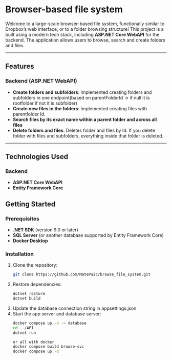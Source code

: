 # Browser-based file system

Welcome to a large-scale browser-based file system, functionally similar to Dropbox’s web interface, or to a folder browsing structure! This project is a built using a modern tech stack, including **ASP.NET Core WebAPI** for the backend. The application allows users to browse, search and create folders and files.

---

## Features

### Backend (ASP.NET WebAPI)
- **Create folders and subfolders**: Implemented creating folders and subfolders in one endpoint(based on parentFolderId -> if null it is rootfolder if not it is subfolder)
- **Create new files in the folders**: Implemented creating files with parentfolder Id.
- **Search files by its exact name within a parent folder and across all files**
- **Delete folders and files**: Deletes folder and files by Id. If you delete folder with files and subfolders, everything inside that folder is deleted.

---

## Technologies Used

### Backend
- **ASP.NET Core WebAPI**
- **Entity Framework Core**

## Getting Started

### Prerequisites
- **.NET SDK** (version 9.0 or later)
- **SQL Server** (or another database supported by Entity Framework Core)
- **Docker Desktop**
  
### Installation
1. Clone the repository:
   ```bash
   git clone https://github.com/MatePaic/browse_file_system.git
2. Restore dependencies:
   ```bash
   dotnet restore
   dotnet build
3. Update the database connection string in appsettings.json
4. Start the app server and database server:
   ```bash
   docker compose up -d -> database
   cd ../API
   dotnet run

   or all with docker 
   docker compose build browse-svc
   docker compose up -d
